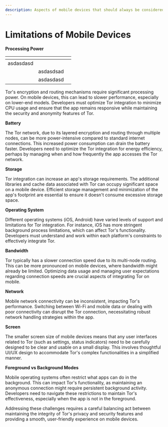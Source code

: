 ```yaml
---
description: Aspects of mobile devices that should always be considered
---
```


# Limitations of Mobile Devices

**Processing Power**

<table data-view="cards"><thead><tr><th></th><th></th><th></th></tr></thead><tbody><tr><td>asdasdasd</td><td></td><td></td></tr><tr><td></td><td>asdasdsad</td><td></td></tr><tr><td></td><td>asdasdasd</td><td></td></tr></tbody></table>

Tor's encryption and routing mechanisms require significant processing power. On mobile devices, this can lead to slower performance, especially on lower-end models. Developers must optimize Tor integration to minimize CPU usage and ensure that the app remains responsive while maintaining the security and anonymity features of Tor.

**Battery**

The Tor network, due to its layered encryption and routing through multiple nodes, can be more power-intensive compared to standard internet connections. This increased power consumption can drain the battery faster. Developers need to optimize the Tor integration for energy efficiency, perhaps by managing when and how frequently the app accesses the Tor network.

**Storage**

Tor integration can increase an app's storage requirements. The additional libraries and cache data associated with Tor can occupy significant space on a mobile device. Efficient storage management and minimization of the app's footprint are essential to ensure it doesn't consume excessive storage space.

**Operating System**

Different operating systems (iOS, Android) have varied levels of support and limitations for Tor integration. For instance, iOS has more stringent background process limitations, which can affect Tor's functionality. Developers must understand and work within each platform's constraints to effectively integrate Tor.

**Bandwidth**

Tor typically has a slower connection speed due to its multi-node routing. This can be more pronounced on mobile devices, where bandwidth might already be limited. Optimizing data usage and managing user expectations regarding connection speeds are crucial aspects of integrating Tor on mobile.

**Network**

Mobile network connectivity can be inconsistent, impacting Tor's performance. Switching between Wi-Fi and mobile data or dealing with poor connectivity can disrupt the Tor connection, necessitating robust network handling strategies within the app.

**Screen**

The smaller screen size of mobile devices means that any user interfaces related to Tor (such as settings, status indicators) need to be carefully designed to be clear and usable on a small display. This involves thoughtful UI/UX design to accommodate Tor's complex functionalities in a simplified manner.

**Foreground vs Background Modes**

Mobile operating systems often restrict what apps can do in the background. This can impact Tor's functionality, as maintaining an anonymous connection might require persistent background activity. Developers need to navigate these restrictions to maintain Tor's effectiveness, especially when the app is not in the foreground.

Addressing these challenges requires a careful balancing act between maintaining the integrity of Tor's privacy and security features and providing a smooth, user-friendly experience on mobile devices.
